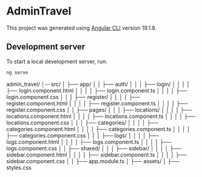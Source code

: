 # AdminTravel

This project was generated using [Angular CLI](https://github.com/angular/angular-cli) version 19.1.8.

## Development server

To start a local development server, run:

```bash
ng serve
```

  admin_travel/
  │-- src/
  │   ├── app/
  │   │   ├── auth/
  │   │   │   ├── login/
  │   │   │   │   ├── login.component.html
  │   │   │   │   ├── login.component.ts
  │   │   │   │   ├── login.component.css
  │   │   │   ├── register/
  │   │   │   │   ├── register.component.html
  │   │   │   │   ├── register.component.ts
  │   │   │   │   ├── register.component.css
  │   │   ├── pages/
  │   │   │   ├── locations/
  │   │   │   │   ├── locations.component.html
  │   │   │   │   ├── locations.component.ts
  │   │   │   │   ├── locations.component.css
  │   │   │   ├── categories/
  │   │   │   │   ├── categories.component.html
  │   │   │   │   ├── categories.component.ts
  │   │   │   │   ├── categories.component.css
  │   │   │   ├── logs/
  │   │   │   │   ├── logs.component.html
  │   │   │   │   ├── logs.component.ts
  │   │   │   │   ├── logs.component.css
  │   │   ├── shared/
  │   │   │   ├── sidebar/
  │   │   │   │   ├── sidebar.component.html
  │   │   │   │   ├── sidebar.component.ts
  │   │   │   │   ├── sidebar.component.css
  │   │   ├── app.module.ts
  │   ├── assets/
  │   ├── styles.css
